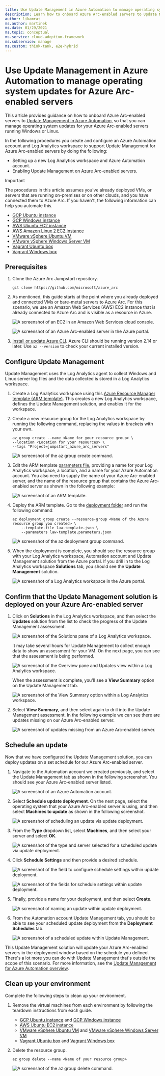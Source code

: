 ```yaml
---
title: Use Update Management in Azure Automation to manage operating system updates for Azure Arc-enabled servers
description: Learn how to onboard Azure Arc-enabled servers to Update Management in Azure Automation.
author: likamrat
ms.author: martinek
ms.date: 01/29/2021
ms.topic: conceptual
ms.service: cloud-adoption-framework
ms.subservice: manage
ms.custom: think-tank, e2e-hybrid
---
```


# Use Update Management in Azure Automation to manage operating system updates for Azure Arc-enabled servers

This article provides guidance on how to onboard Azure Arc-enabled servers to [Update Management in Azure Automation](/azure/automation/update-management/overview), so that you can manage operating system updates for your Azure Arc-enabled servers running Windows or Linux.

In the following procedures you create and configure an Azure Automation account and Log Analytics workspace to support Update Management for Azure Arc-enabled servers by doing the following:

- Setting up a new Log Analytics workspace and Azure Automation account.
- Enabling Update Management on Azure Arc-enabled servers.

> [!IMPORTANT]
> The procedures in this article assumes you've already deployed VMs, or servers that are running on-premises or on other clouds, and you have connected them to Azure Arc. If you haven't, the following information can help you automate this.

- [GCP Ubuntu instance](./gcp-terraform-ubuntu.md)
- [GCP Windows instance](./gcp-terraform-windows.md)
- [AWS Ubuntu EC2 instance](./aws-terraform-ubuntu.md)
- [AWS Amazon Linux 2 EC2 instance](./aws-terraform-al2.md)
- [VMware vSphere Ubuntu VM](./vmware-terraform-ubuntu.md)
- [VMware vSphere Windows Server VM](./vmware-terraform-windows.md)
- [Vagrant Ubuntu box](./local-vagrant-ubuntu.md)
- [Vagrant Windows box](./local-vagrant-windows.md)

## Prerequisites

1. Clone the Azure Arc Jumpstart repository.

    ```console
    git clone https://github.com/microsoft/azure_arc
    ```

2. As mentioned, this guide starts at the point where you already deployed and connected VMs or bare-metal servers to Azure Arc. For this scenario, we use an Amazon Web Services (AWS) EC2 instance that is already connected to Azure Arc and is visible as a resource in Azure.

    ![A screenshot of an EC2 in an Amazon Web Services cloud console.](./media/arc-update-management/aws-ec2-instance.png)

    ![A screenshot of an Azure Arc-enabled server in the Azure portal.](./media/arc-update-management/arc-enabled-server.png)

3. [Install or update Azure CLI](/cli/azure/install-azure-cli). Azure CLI should be running version 2.14 or later. Use `az --version` to check your current installed version.

## Configure Update Management

Update Management uses the Log Analytics agent to collect Windows and Linux server log files and the data collected is stored in a Log Analytics workspace.

1. Create a Log Analytics workspace using this [Azure Resource Manager template (ARM template)](https://github.com/microsoft/azure_arc/blob/main/azure_arc_servers_jumpstart/updateManagement/law-template.json). This creates a new Log Analytics workspace, defines the Update Management solution, and enables it for the workspace.

2. Create a new resource group for the Log Analytics workspace by running the following command, replacing the values in brackets with your own.

    ```console
    az group create --name <Name for your resource group> \
    --location <Location for your resources> \
    --tags "Project=jumpstart_azure_arc_servers"
    ```

    ![A screenshot of the `az group create` command.](./media/arc-update-management/az-group-create.png)

3. Edit the ARM template [parameters file](https://github.com/microsoft/azure_arc/blob/main/azure_arc_servers_jumpstart/updateManagement/law-template.parameters.json), providing a name for your Log Analytics workspace, a location, and a name for your Azure Automation account. You also need to supply the name of your Azure Arc-enabled server, and the name of the resource group that contains the Azure Arc-enabled server as shown in the following example:

    ![A screenshot of an ARM template.](./media/arc-update-management/arm-template.png)

4. Deploy the ARM template. Go to the [deployment folder](https://github.com/microsoft/azure_arc/tree/main/azure_arc_servers_jumpstart/updateManagement) and run the following command:

    ```console
    az deployment group create --resource-group <Name of the Azure resource group you created> \
        --template-file law-template.json \
        --parameters law-template.parameters.json
    ```

   ![A screenshot of the `az deployment group` command.](./media/arc-update-management/az-deployment-group.png)

5. When the deployment is complete, you should see the resource group with your Log Analytics workspace, Automation account and Update Management solution from the Azure portal. If you drill in to the Log Analytics workspace **Solutions** tab, you should see the **Update Management** solution.

    ![A screenshot of a Log Analytics workspace in the Azure portal.](./media/arc-update-management/log-analytics-workspace.png)

## Confirm that the Update Management solution is deployed on your Azure Arc-enabled server

1. Click on **Solutions** in the Log Analytics workspace, and then select the **Updates** solution from the list to check the progress of the Update Management assessment.

    ![A screenshot of the **Solutions** pane of a Log Analytics workspace.](./media/arc-update-management/solutions-tab.png)

   It may take several hours for Update Management to collect enough data to show an assessment for your VM. On the next page, you can see that the assessment is being performed.

   ![A screenshot of the **Overview** pane and **Updates** view within a Log Analytics workspace.](./media/arc-update-management/overview-tab.png)

   When the assessment is complete, you'll see a **View Summary** option on the Update Management tab.

   ![A screenshot of the **View Summary** option within a Log Analytics workspace.](./media/arc-update-management/updates-summary.png)

2. Select **View Summary**, and then select again to drill into the Update Management assessment. In the following example we can see there are updates missing on our Azure Arc-enabled server.

    ![A screenshot of updates missing from an Azure Arc-enabled server.](./media/arc-update-management/updates-missing.png)

## Schedule an update

Now that we have configured the Update Management solution, you can deploy updates on a set schedule for our Azure Arc-enabled server.

1. Navigate to the Automation account we created previously, and select the Update Management tab as shown in the following screenshot. You should see your Azure Arc-enabled server listed.

    ![A screenshot of an Azure Automation account.](./media/arc-update-management/azure-automation-account.png)

1. Select **Schedule update deployment**. On the next page, select the operating system that your Azure Arc-enabled server is using, and then select **Machines to update** as shown in the following screenshot.

    ![A screenshot of scheduling an update via update deployment.](./media/arc-update-management/schedule-an-update.png)

1. From the **Type** dropdown list, select **Machines**, and then select your server and select **OK**.

    ![A screenshot of the type and server selected for a scheduled update via update deployment.](./media/arc-update-management/type-update.png)

1. Click **Schedule Settings** and then provide a desired schedule.

    ![A screenshot of the field to configure schedule settings within update deployment.](./media/arc-update-management/config-schedule-settings.png)

    ![A screenshot of the fields for schedule settings within update deployment.](./media/arc-update-management/schedule-settings.png)

1. Finally, provide a name for your deployment, and then select **Create**.

    ![A screenshot of naming an update within update deployment.](./media/arc-update-management/naming-update.png)

1. From the Automation account Update Management tab, you should be able to see your scheduled update deployment from the **Deployment Schedules** tab.

    ![A screenshot of a scheduled update within Update Management.](./media/arc-update-management/scheduled-update.png)

This Update Management solution will update your Azure Arc-enabled servers in the deployment window based on the schedule you defined. There's a lot more you can do with Update Management that's outside the scope of this scenario. For more information, see the [Update Management for Azure Automation overview](/azure/automation/update-management/overview).

## Clean up your environment

Complete the following steps to clean up your environment.

1. Remove the virtual machines from each environment by following the teardown instructions from each guide.

    - [GCP Ubuntu instance](./gcp-terraform-ubuntu.md) and [GCP Windows instance](./gcp-terraform-windows.md)
    - [AWS Ubuntu EC2 instance](./aws-terraform-ubuntu.md)
    - [VMware vSphere Ubuntu VM](./vmware-terraform-ubuntu.md) and [VMware vSphere Windows Server VM](./vmware-terraform-windows.md)
    - [Vagrant Ubuntu box](./local-vagrant-ubuntu.md) and [Vagrant Windows box](./local-vagrant-windows.md)

1. Delete the resource group.

    ```console
    az group delete --name <Name of your resource group>
    ```

    ![A screenshot of the `az group delete` command.](./media/arc-update-management/az-group-delete.png)

